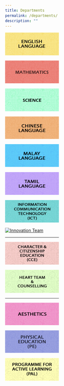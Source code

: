 ```yaml
---
title: Departments
permalink: /departments/
description: ""
---
```

<div style="width:35%">

[![English Language Department](/images/English%20Language%20Department.jpg)](https://sites.google.com/moe.edu.sg/ips-el-dept/home)

[![Mathematics Department](/images/Mathematics%20Department.jpg)](https://sites.google.com/moe.edu.sg/mathematicsdept/home)

[![Science Department](/images/Science%20Department.jpg)](https://sites.google.com/moe.edu.sg/sciencedept/home)

[![Chinese Language Department](/images/Chinese%20Language%20Department.jpg)](https://sites.google.com/moe.edu.sg/chineselanguagedept/home)

[![Malay Language Department](/images/Malay%20Language%20Department.jpg)](https://sites.google.com/moe.edu.sg/malaylanguagedept/home)

[![Tamil Language Department](/images/Tamil%20Language%20Department.jpg)](https://sites.google.com/moe.edu.sg/tamil-language-dept/home)

[![Information Communication Technology (ICT)](/images/Information%20Communication%20Technology%20(ICT).jpg)](https://sites.google.com/moe.edu.sg/ict-dept/home)

[![Innovation Team](https://innovapri.moe.edu.sg/wp-content/uploads/2020/12/8-350pxX150px_innovation.jpg)](https://sites.google.com/moe.edu.sg/innovation-team/home)

----

[![Character &amp; Citizenship Education (CCE) Department](/images/Character%20&amp;%20Citizenship%20Education%20(CCE)%20Department.jpg)](https://sites.google.com/moe.edu.sg/ips-cce-dept/home)

[![Heart Team &amp; Counselling Team](/images/Heart%20Team%20&amp;%20Counselling%20Team.jpg)](https://innovapri.moe.edu.sg/our-family/our-departments/heart-team-counselling/)

----

[![Aesthetics Department](/images/Aesthetics%20Department.jpg)](https://sites.google.com/moe.edu.sg/aesthetics-dept/home)

[![Physical Education (PE) Department](/images/Physical%20Education%20(PE)%20Department.jpg)](https://sites.google.com/moe.edu.sg/pedept/home)

[![Programme for Active Learning (PAL)](/images/Programme%20for%20Active%20Learning%20(PAL).jpg)](https://sites.google.com/moe.edu.sg/aestheticsdept/home)

</div>